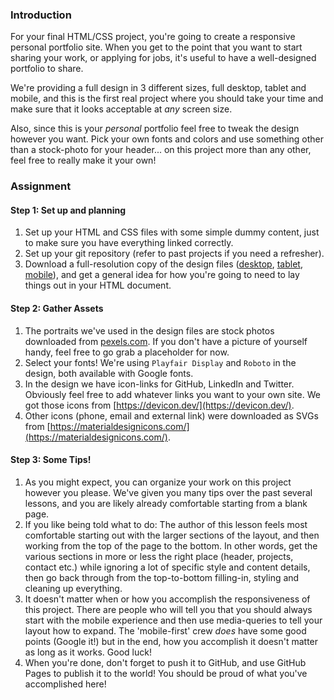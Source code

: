 ### Introduction
For your final HTML/CSS project, you're going to create a responsive personal portfolio site. When you get to the point that you want to start sharing your work, or applying for jobs, it's useful to have a well-designed portfolio to share.

We're providing a full design in 3 different sizes, full desktop, tablet and mobile, and this is the first real project where you should take your time and make sure that it looks acceptable at _any_ screen size.

Also, since this is your _personal_ portfolio feel free to tweak the design however you want. Pick your own fonts and colors and use something other than a stock-photo for your header... on this project more than any other, feel free to really make it your own!

### Assignment

<div class="lesson-content__panel" markdown="1">

#### Step 1: Set up and planning

1. Set up your HTML and CSS files with some simple dummy content, just to make sure you have everything linked correctly.
2. Set up your git repository (refer to past projects if you need a refresher).
3. Download a full-resolution copy of the design files ([desktop](https://cdn.statically.io/gh/TheOdinProject/curriculum/1c8b5c739efd263e8cc48703988b18d6e3afe034/advanced_html_css/responsive-design/project_personal_portfolio/imgs/portfolio.png), [tablet](https://cdn.statically.io/gh/TheOdinProject/curriculum/1c8b5c739efd263e8cc48703988b18d6e3afe034/advanced_html_css/responsive-design/project_personal_portfolio/imgs/portfolio%20tablet.png), [mobile](https://cdn.statically.io/gh/TheOdinProject/curriculum/1c8b5c739efd263e8cc48703988b18d6e3afe034/advanced_html_css/responsive-design/project_personal_portfolio/imgs/portfolio%20mobile.png)), and get a general idea for how you're going to need to lay things out in your HTML document.

#### Step 2: Gather Assets

1. The portraits we've used in the design files are stock photos downloaded from [pexels.com](https://www.pexels.com/). If you don't have a picture of yourself handy, feel free to go grab a placeholder for now.
2. Select your fonts! We're using `Playfair Display` and `Roboto` in the design, both available with Google fonts.
3. In the design we have icon-links for GitHub, LinkedIn and Twitter. Obviously feel free to add whatever links you want to your own site.  We got those icons from [https://devicon.dev/](https://devicon.dev/).
4. Other icons (phone, email and external link) were downloaded as SVGs from [https://materialdesignicons.com/](https://materialdesignicons.com/).

#### Step 3: Some Tips!

1. As you might expect, you can organize your work on this project however you please. We've given you many tips over the past several lessons, and you are likely already comfortable starting from a blank page. 
2. If you like being told what to do: The author of this lesson feels most comfortable starting out with the larger sections of the layout, and then working from the top of the page to the bottom. In other words, get the various sections in more or less the right place (header, projects, contact etc.) while ignoring a lot of specific style and content details, then go back through from the top-to-bottom filling-in, styling and cleaning up everything.
3. It doesn't matter when or how you accomplish the responsiveness of this project. There are people who will tell you that you should always start with the mobile experience and then use media-queries to tell your layout how to expand. The 'mobile-first' crew _does_ have some good points (Google it!) but in the end, how you accomplish it doesn't matter as long as it works. Good luck!
4. When you're done, don't forget to push it to GitHub, and use GitHub Pages to publish it to the world! You should be proud of what you've accomplished here!
</div>
